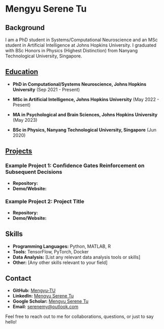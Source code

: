 # Mengyu Serene Tu

## Background

I am a PhD student in Systems/Computational Neuroscience and an MSc student in Artificial Intelligence at Johns Hopkins University. I graduated with BSc Honors in Physics (Highest Distinction) from Nanyang Technological University, Singapore.

## [Education](education.md)

- **PhD in Computational/Systems Neuroscience, Johns Hopkins University** (Sep 2021 - Present)

- **MSc in Artificial Intelligence, Johns Hopkins University** (May 2022 - Present)

- **MA in Psychological and Brain Sciences, Johns Hopkins University** (May 2023)

- **BSc in Physics, Nanyang Technological University, Singapore** (Jun 2020)

## [Projects](projects.md)

### Example Project 1: Confidence Gates Reinforcement on Subsequent Decisions

- **Repository:** 
- **Demo/Website:** 

### Example Project 2: Project Title

- **Repository:** 
- **Demo/Website:** 

## Skills

- **Programming Languages:** Python, MATLAB, R
- **Tools:** TensorFlow, PyTorch, Docker
- **Data Analysis:** [List any relevant data analysis tools or skills]
- **Other:** [Any other skills relevant to your field]

## Contact

- **GitHub:** [Mengyu-TU](https://github.com/mengyu-tu)
- **LinkedIn:** [Mengyu Serene Tu](https://www.linkedin.com/in/mengyu-tu)
- **Google Scholar:** [Mengyu Serene Tu](https://scholar.google.com/citations?user=AuGb6q0AAAAJ&hl=en)
- **Email:** [serenemy@outlook.com](mailto:serenemy@outlook.com)

Feel free to reach out to me for collaborations, questions, or just to say hello!
